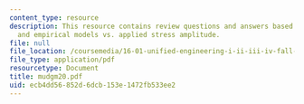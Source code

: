 ```yaml
---
content_type: resource
description: This resource contains review questions and answers based on cyclic loading,
  and empirical models vs. applied stress amplitude.
file: null
file_location: /coursemedia/16-01-unified-engineering-i-ii-iii-iv-fall-2005-spring-2006/ecb4dd56852d6dcb153e1472fb533ee2_mudgm20.pdf
file_type: application/pdf
resourcetype: Document
title: mudgm20.pdf
uid: ecb4dd56-852d-6dcb-153e-1472fb533ee2
---
```

